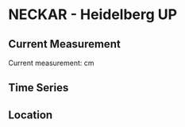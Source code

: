 # NECKAR - Heidelberg UP

## Current Measurement

Current measurement: <Value topic="rivers/pegel-online/NECKAR/Heidelberg-UP/measurementValue"/> cm

## Time Series

<TimeSeries topic="rivers/pegel-online/NECKAR/Heidelberg-UP/measurementValue" period="week" />

## Location

<WorldMap>
  <Marker lat="49.41468790153965" lon="8.717737397665669" labelTopic="rivers/pegel-online/NECKAR/Heidelberg-UP/measurementValue" />
</WorldMap>
